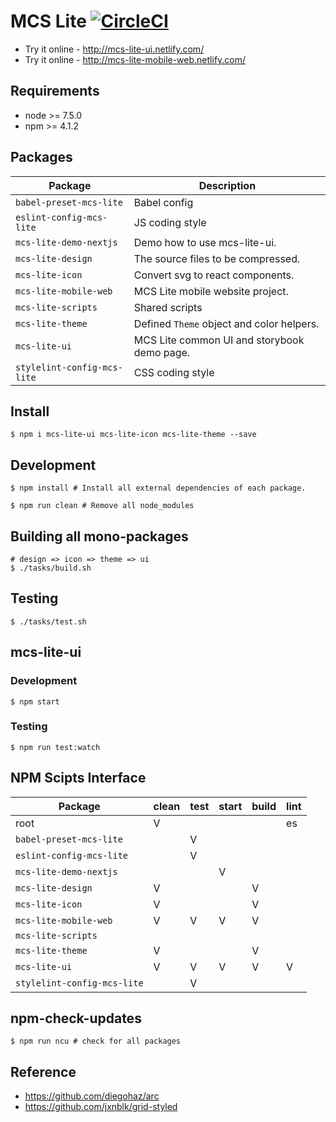 # MCS Lite [![CircleCI](https://circleci.com/gh/evenchange4/mcs-lite/tree/master.svg?style=svg&circle-token=c633ab2d85927871bccf4c39d676ce242f2da24c)](https://circleci.com/gh/evenchange4/mcs-lite/tree/master)

-   Try it online - http://mcs-lite-ui.netlify.com/
-   Try it online - http://mcs-lite-mobile-web.netlify.com/

## Requirements

-   node >= 7.5.0
-   npm >= 4.1.2

## Packages

| **Package**                 | **Description**                             |
|-----------------------------|---------------------------------------------|
| `babel-preset-mcs-lite`     | Babel config                                |
| `eslint-config-mcs-lite`    | JS coding style                             |
| `mcs-lite-demo-nextjs`      | Demo how to use mcs-lite-ui.                |
| `mcs-lite-design`           | The source files to be compressed.          |
| `mcs-lite-icon`             | Convert svg to react components.            |
| `mcs-lite-mobile-web`       | MCS Lite mobile website project.            |
| `mcs-lite-scripts`          | Shared scripts                              |
| `mcs-lite-theme`            | Defined `Theme` object and color helpers.   |
| `mcs-lite-ui`               | MCS Lite common UI and storybook demo page. |
| `stylelint-config-mcs-lite` | CSS coding style                            |

## Install

```
$ npm i mcs-lite-ui mcs-lite-icon mcs-lite-theme --save
```

## Development

```
$ npm install # Install all external dependencies of each package.
```

```
$ npm run clean # Remove all node_modules
```

## Building all mono-packages

```
# design => icon => theme => ui
$ ./tasks/build.sh
```

## Testing

```
$ ./tasks/test.sh
```

## mcs-lite-ui

### Development

```
$ npm start
```

### Testing

```
$ npm run test:watch
```


## NPM Scipts Interface

| **Package**                 | clean | test | start | build | lint |
|-----------------------------|-------|------|-------|-------|------|
| root                        | V     |      |       |       | es   |
| `babel-preset-mcs-lite`     |       | V    |       |       |      |
| `eslint-config-mcs-lite`    |       | V    |       |       |      |
| `mcs-lite-demo-nextjs`      |       |      | V     |       |      |
| `mcs-lite-design`           | V     |      |       | V     |      |
| `mcs-lite-icon`             | V     |      |       | V     |      |
| `mcs-lite-mobile-web`       | V     | V    | V     | V     |      |
| `mcs-lite-scripts`          |       |      |       |       |      |
| `mcs-lite-theme`            | V     |      |       | V     |      |
| `mcs-lite-ui`               | V     | V    | V     | V     | V    |
| `stylelint-config-mcs-lite` |       | V    |       |       |      |

## npm-check-updates

```
$ npm run ncu # check for all packages
```

## Reference

-  https://github.com/diegohaz/arc
-  https://github.com/jxnblk/grid-styled
